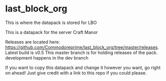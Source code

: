# last_block_org
This is where the datapack is stored for LBO

This is a datapack for the server Craft Manor

Releases are located here: https://github.com/Commodoreprime/last_block_org/tree/master/releases.
Latest build is v0.5
This master branch is for holding releases of the pack. development happens in the dev branch

If you want to copy this datapack and change it however you want, go right on ahead! Just give credit with a link to this repo if you could please.
